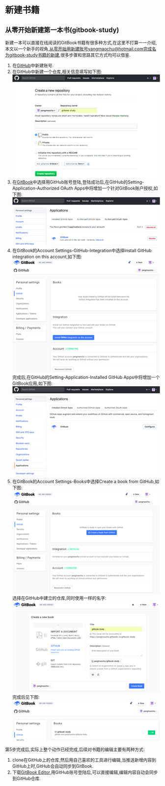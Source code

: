 # 新建书籍

## 从零开始新建第一本书(gitbook-study)

新建一本可以直接在线阅读的GitBook书籍有很多种方式,在这里不打算一一介绍,本文以一个新手的视角,从零开始用新建账号yangmaochu@hotmail.com完成名为gitbook-study书籍的新建,很多步骤和思路其它方式均可以借鉴.

1. 在[GitHub](https://github.com/login)中新建账号.
2. 在GitHub中新建一个仓库,相关信息填写如下图:
![](img/CreateRepository.png)
3. 在[GitBook](https://www.gitbook.com/)中选择用GitHub账号登陆,登陆成功后,在GitHub的Setting-Application-Authorized OAuth Apps中将增加一个针对GitBook账户授权,如下图:
![](img/GitHubAuth.png)
4. 在GitBook的Account Settings-GitHub-Integration中选择Install GitHub integration on this account,如下图:
![](img/InstallGitBookApp.png)
完成后,在GitHub的Setting-Application-Installed GitHub Apps中将增加一个GitBook应用,如下图:
![](img/GitHubApp.png)
5. 在GitBook的Account Settings-Books中选择Create a book from GitHub,如下图:
![](img/CreateABookFromGitHub1.png)
选择在GitHub中建立的仓库,同时使用一样的名字:
![](img/CreateABookFromGitHub2.png)
完成后见下图:
![](img/CreateABookFromGitHub3.png)

第5步完成后,实际上整个动作已经完成,后续对书籍的编辑主要有两种方式:

1. clone在GitHub上的仓库,然后用自己喜欢的工具进行编辑,当推送新增内容到GitHub上时,GitHub会自动同步到GitBook.
2. 下载[GitBook Editor](https://www.gitbook.com/editor),用GitHub账号登陆后,可以直接编辑,编辑内容自动会同步到GitHub仓库.





